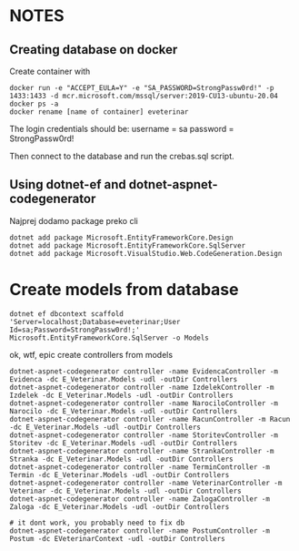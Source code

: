 # NOTES
## Creating database on docker
Create container with
```
docker run -e "ACCEPT_EULA=Y" -e "SA_PASSWORD=StrongPassw0rd!" -p 1433:1433 -d mcr.microsoft.com/mssql/server:2019-CU13-ubuntu-20.04
docker ps -a
docker rename [name of container] eveterinar
```

The login credentials should be:
username = sa
password = StrongPassw0rd!

Then connect to the database and run the crebas.sql script.

## Using dotnet-ef and dotnet-aspnet-codegenerator
Najprej dodamo package preko cli
```
dotnet add package Microsoft.EntityFrameworkCore.Design
dotnet add package Microsoft.EntityFrameworkCore.SqlServer
dotnet add package Microsoft.VisualStudio.Web.CodeGeneration.Design
```
# Create models from database
```
dotnet ef dbcontext scaffold 'Server=localhost;Database=eveterinar;User Id=sa;Password=StrongPassw0rd!;' Microsoft.EntityFrameworkCore.SqlServer -o Models
```
ok, wtf, epic
create controllers from models
```
dotnet-aspnet-codegenerator controller -name EvidencaController -m Evidenca -dc E_Veterinar.Models -udl -outDir Controllers
dotnet-aspnet-codegenerator controller -name IzdelekController -m Izdelek -dc E_Veterinar.Models -udl -outDir Controllers
dotnet-aspnet-codegenerator controller -name NarociloController -m Narocilo -dc E_Veterinar.Models -udl -outDir Controllers
dotnet-aspnet-codegenerator controller -name RacunController -m Racun -dc E_Veterinar.Models -udl -outDir Controllers
dotnet-aspnet-codegenerator controller -name StoritevController -m Storitev -dc E_Veterinar.Models -udl -outDir Controllers
dotnet-aspnet-codegenerator controller -name StrankaController -m Stranka -dc E_Veterinar.Models -udl -outDir Controllers
dotnet-aspnet-codegenerator controller -name TerminController -m Termin -dc E_Veterinar.Models -udl -outDir Controllers
dotnet-aspnet-codegenerator controller -name VeterinarController -m Veterinar -dc E_Veterinar.Models -udl -outDir Controllers
dotnet-aspnet-codegenerator controller -name ZalogaController -m Zaloga -dc E_Veterinar.Models -udl -outDir Controllers

# it dont work, you probably need to fix db
dotnet-aspnet-codegenerator controller -name PostumController -m Postum -dc EVeterinarContext -udl -outDir Controllers
```